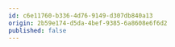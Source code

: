 ```yaml
---
id: c6e11760-b336-4d76-9149-d307db840a13
origin: 2b59e174-d5da-4bef-9385-6a8608e6f6d2
published: false
---
```

